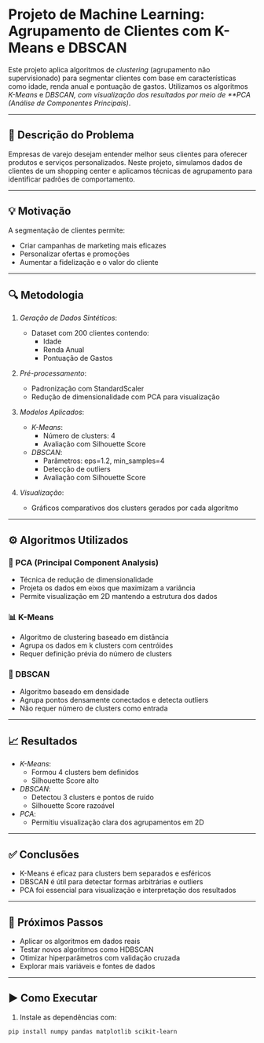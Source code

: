 # Projeto de Machine Learning: Agrupamento de Clientes com K-Means e DBSCAN

Este projeto aplica algoritmos de *clustering* (agrupamento não supervisionado) para segmentar clientes com base em características como idade, renda anual e pontuação de gastos. Utilizamos os algoritmos *K-Means* e *DBSCAN, com visualização dos resultados por meio de **PCA (Análise de Componentes Principais)*.

---

## 📌 Descrição do Problema

Empresas de varejo desejam entender melhor seus clientes para oferecer produtos e serviços personalizados. Neste projeto, simulamos dados de clientes de um shopping center e aplicamos técnicas de agrupamento para identificar padrões de comportamento.

---

## 💡 Motivação

A segmentação de clientes permite:
- Criar campanhas de marketing mais eficazes
- Personalizar ofertas e promoções
- Aumentar a fidelização e o valor do cliente

---

## 🔍 Metodologia

1. *Geração de Dados Sintéticos*:
   - Dataset com 200 clientes contendo:
     - Idade
     - Renda Anual
     - Pontuação de Gastos

2. *Pré-processamento*:
   - Padronização com StandardScaler
   - Redução de dimensionalidade com PCA para visualização

3. *Modelos Aplicados*:
   - *K-Means*:
     - Número de clusters: 4
     - Avaliação com Silhouette Score
   - *DBSCAN*:
     - Parâmetros: eps=1.2, min_samples=4
     - Detecção de outliers
     - Avaliação com Silhouette Score

4. *Visualização*:
   - Gráficos comparativos dos clusters gerados por cada algoritmo

---

## ⚙️ Algoritmos Utilizados

### 🎯 PCA (Principal Component Analysis)
- Técnica de redução de dimensionalidade
- Projeta os dados em eixos que maximizam a variância
- Permite visualização em 2D mantendo a estrutura dos dados

### 📊 K-Means
- Algoritmo de clustering baseado em distância
- Agrupa os dados em k clusters com centróides
- Requer definição prévia do número de clusters

### 🧭 DBSCAN
- Algoritmo baseado em densidade
- Agrupa pontos densamente conectados e detecta outliers
- Não requer número de clusters como entrada

---

## 📈 Resultados

- *K-Means*:
  - Formou 4 clusters bem definidos
  - Silhouette Score alto
- *DBSCAN*:
  - Detectou 3 clusters e pontos de ruído
  - Silhouette Score razoável
- *PCA*:
  - Permitiu visualização clara dos agrupamentos em 2D

---

## ✅ Conclusões

- K-Means é eficaz para clusters bem separados e esféricos
- DBSCAN é útil para detectar formas arbitrárias e outliers
- PCA foi essencial para visualização e interpretação dos resultados

---

## 🚀 Próximos Passos

- Aplicar os algoritmos em dados reais
- Testar novos algoritmos como HDBSCAN
- Otimizar hiperparâmetros com validação cruzada
- Explorar mais variáveis e fontes de dados

---

## ▶️ Como Executar

1. Instale as dependências com:

```bash
pip install numpy pandas matplotlib scikit-learn
